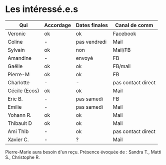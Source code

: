 # Les intéressé.e.s

| Qui       | Accordage | Dates finales | Canal de comm |
|-----------|-----------|---------------|---------------|
| Veronic   | ok | ok | Facebook |
| Coline    | - | pas vendredi | Mail |
| Sylvain   | ok | non | Mail/FB |
| Amandine  | - | envoyé | FB |
| Gaëlle    | ok | ok | FB/mail |
| Pierre-M  | ok | ok | FB |
| Charlotte | - | - | pas contact direct |
| Cécile (Ecos)    | ok | ok | Mail |
| Eric B.   | - | pas samedi | FB |
| Emilie    | - | pas samedi | Mail |
| Yohann R. | ok | ok | Mail |
| Thibault D| ok | ok | Mail |
| Ami Thib  |- | ok | pas contact direct |
| Xavier C. | - | ? | Mail |

Pierre-Marie aura besoin d'un reçu.
Présence évoquée de : Sandra T., Matti S., Christophe R.
